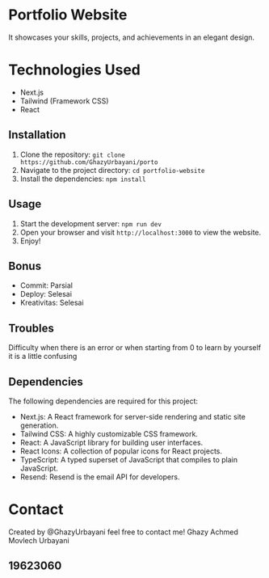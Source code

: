 # Portfolio Website

It showcases your skills, projects, and achievements in an elegant design.

# Technologies Used
- Next.js
- Tailwind (Framework CSS)
- React

## Installation

1. Clone the repository: `git clone https://github.com/GhazyUrbayani/porto`
2. Navigate to the project directory: `cd portfolio-website`
3. Install the dependencies: `npm install`

## Usage

1. Start the development server: `npm run dev`
2. Open your browser and visit `http://localhost:3000` to view the website.
3. Enjoy!

## Bonus

- Commit: Parsial
- Deploy: Selesai
- Kreativitas: Selesai

## Troubles

Difficulty when there is an error or when starting from 0 to learn by yourself it is a little confusing

## Dependencies

The following dependencies are required for this project:

- Next.js: A React framework for server-side rendering and static site generation.
- Tailwind CSS: A highly customizable CSS framework.
- React: A JavaScript library for building user interfaces.
- React Icons: A collection of popular icons for React projects.
- TypeScript: A typed superset of JavaScript that compiles to plain JavaScript.
- Resend: Resend is the email API for developers.

# Contact

Created by @GhazyUrbayani feel free to contact me!
Ghazy Achmed Movlech Urbayani
## 19623060
